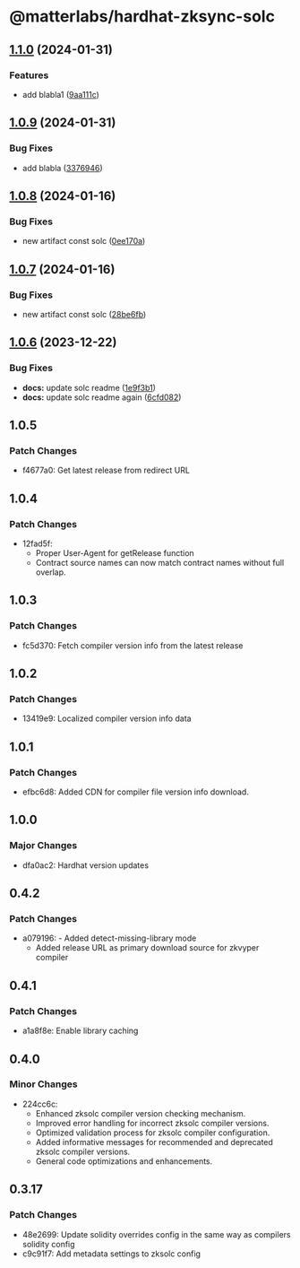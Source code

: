 # @matterlabs/hardhat-zksync-solc

## [1.1.0](https://github.com/kiriyaga/test-worklows/compare/@matterlabs/hardhat-zksync-solc-v1.0.9...@matterlabs/hardhat-zksync-solc-v1.1.0) (2024-01-31)


### Features

* add blabla1 ([9aa111c](https://github.com/kiriyaga/test-worklows/commit/9aa111c20d59505fbb7448efe821951bf863e389))

## [1.0.9](https://github.com/kiriyaga/test-worklows/compare/@matterlabs/hardhat-zksync-solc-v1.0.8...@matterlabs/hardhat-zksync-solc-v1.0.9) (2024-01-31)


### Bug Fixes

* add blabla ([3376946](https://github.com/kiriyaga/test-worklows/commit/3376946c021e3dd5cd087a39aa7afd05eb29c04e))

## [1.0.8](https://github.com/kiriyaga/test-worklows/compare/@matterlabs/hardhat-zksync-solc-v1.0.7...@matterlabs/hardhat-zksync-solc-v1.0.8) (2024-01-16)


### Bug Fixes

* new artifact const solc ([0ee170a](https://github.com/kiriyaga/test-worklows/commit/0ee170a8cc2064bc75918661dc4db455d2387c56))

## [1.0.7](https://github.com/kiriyaga/test-worklows/compare/@matterlabs/hardhat-zksync-solc-v1.0.6...@matterlabs/hardhat-zksync-solc-v1.0.7) (2024-01-16)


### Bug Fixes

* new artifact const solc ([28be6fb](https://github.com/kiriyaga/test-worklows/commit/28be6fb6ca24b96bd22e9597e46217a6f1e8f812))

## [1.0.6](https://github.com/kiriyaga/test-worklows/compare/@matterlabs/hardhat-zksync-solc-v1.0.5...@matterlabs/hardhat-zksync-solc-v1.0.6) (2023-12-22)


### Bug Fixes

* **docs:** update solc readme ([1e9f3b1](https://github.com/kiriyaga/test-worklows/commit/1e9f3b12351c340118cca75c73d22a74102dd96e))
* **docs:** update solc readme again ([6cfd082](https://github.com/kiriyaga/test-worklows/commit/6cfd08234115e3b49a79c276b3ec8dffcf49a5b3))

## 1.0.5

### Patch Changes

- f4677a0: Get latest release from redirect URL

## 1.0.4

### Patch Changes

- 12fad5f:
  - Proper User-Agent for getRelease function
  - Contract source names can now match contract names without full overlap.

## 1.0.3

### Patch Changes

- fc5d370: Fetch compiler version info from the latest release

## 1.0.2

### Patch Changes

- 13419e9: Localized compiler version info data

## 1.0.1

### Patch Changes

- efbc6d8: Added CDN for compiler file version info download.

## 1.0.0

### Major Changes

- dfa0ac2: Hardhat version updates

## 0.4.2

### Patch Changes

- a079196: - Added detect-missing-library mode
  - Added release URL as primary download source for zkvyper compiler

## 0.4.1

### Patch Changes

- a1a8f8e: Enable library caching

## 0.4.0

### Minor Changes

- 224cc6c:
  - Enhanced zksolc compiler version checking mechanism.
  - Improved error handling for incorrect zksolc compiler versions.
  - Optimized validation process for zksolc compiler configuration.
  - Added informative messages for recommended and deprecated zksolc compiler versions.
  - General code optimizations and enhancements.

## 0.3.17

### Patch Changes

- 48e2699: Update solidity overrides config in the same way as compilers solidity config
- c9c91f7: Add metadata settings to zksolc config
